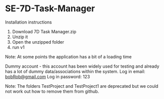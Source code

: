 # SE-7D-Task-Manager

Installation instructions

1. Download 7D Task Manager.zip
2. Unzip it
3. Open the unzipped folder
4. run v1

Note: At some points the application has a bit of a loading time

Dummy account - this account has been widely used for testing and already has a lot of dummy data/associations within the system.
Log in email: bobRob@gmail.com
Log in password: 123

Note: The folders TestProject and TestProject1 are deprecated but we could not work out how to remove them from github.

